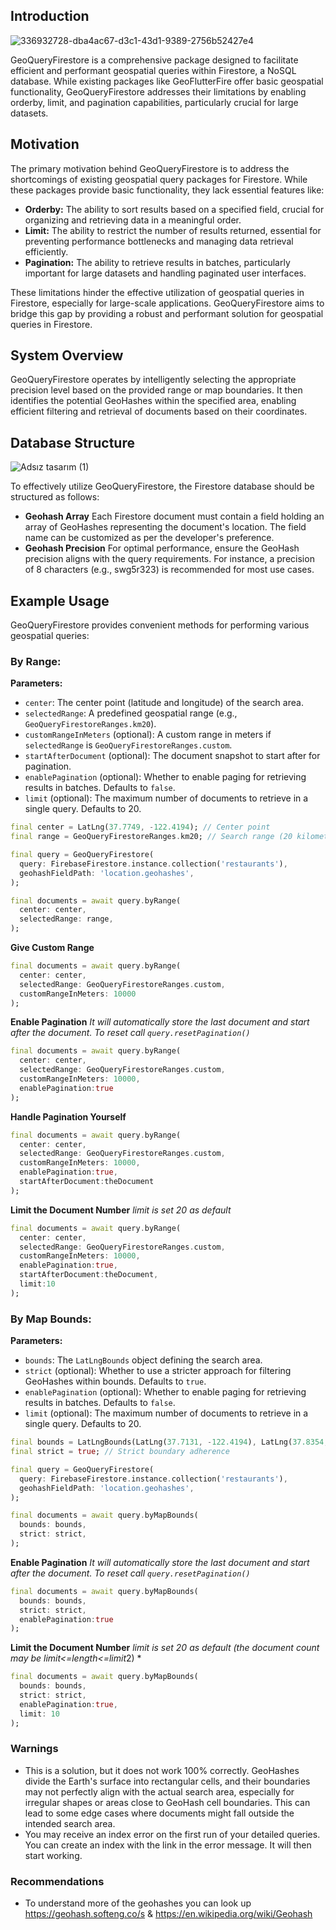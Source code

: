 ## Introduction


![336932728-dba4ac67-d3c1-43d1-9389-2756b52427e4](https://github.com/meanllbrl/geoquery_firestore/assets/83311854/e732f5c4-7470-4c0c-a472-ebe83ff0694d)


GeoQueryFirestore is a comprehensive package designed to facilitate efficient and performant geospatial queries within Firestore, a NoSQL database. While existing packages like GeoFlutterFire offer basic geospatial functionality, GeoQueryFirestore addresses their limitations by enabling orderby, limit, and pagination capabilities, particularly crucial for large datasets.

## Motivation

The primary motivation behind GeoQueryFirestore is to address the shortcomings of existing geospatial query packages for Firestore. While these packages provide basic functionality, they lack essential features like:

- **Orderby:** The ability to sort results based on a specified field, crucial for organizing and retrieving data in a meaningful order.
- **Limit:** The ability to restrict the number of results returned, essential for preventing performance bottlenecks and managing data retrieval efficiently.
- **Pagination:** The ability to retrieve results in batches, particularly important for large datasets and handling paginated user interfaces.

These limitations hinder the effective utilization of geospatial queries in Firestore, especially for large-scale applications. GeoQueryFirestore aims to bridge this gap by providing a robust and performant solution for geospatial queries in Firestore.

## System Overview

GeoQueryFirestore operates by intelligently selecting the appropriate precision level based on the provided range or map boundaries. It then identifies the potential GeoHashes within the specified area, enabling efficient filtering and retrieval of documents based on their coordinates.

## Database Structure

![Adsız tasarım (1)](https://github.com/meanllbrl/geoquery_firestore/assets/83311854/5afbbe7a-f5a9-48c8-bb21-a02abfb3549b)

To effectively utilize GeoQueryFirestore, the Firestore database should be structured as follows: 

- **Geohash Array** Each Firestore document must contain a field holding an array of GeoHashes representing the document's location. The field name can be customized as per the developer's preference.
- **Geohash Precision** For optimal performance, ensure the GeoHash precision aligns with the query requirements. For instance, a precision of 8 characters (e.g., swg5r323) is recommended for most use cases.

## Example Usage

GeoQueryFirestore provides convenient methods for performing various geospatial queries:

### By Range:
**Parameters:**
* `center`: The center point (latitude and longitude) of the search area.
* `selectedRange`: A predefined geospatial range (e.g., `GeoQueryFirestoreRanges.km20`).
* `customRangeInMeters` (optional): A custom range in meters if `selectedRange` is `GeoQueryFirestoreRanges.custom`.
* `startAfterDocument` (optional): The document snapshot to start after for pagination.
* `enablePagination` (optional): Whether to enable paging for retrieving results in batches. Defaults to `false`.
* `limit` (optional): The maximum number of documents to retrieve in a single query. Defaults to 20.

```dart
final center = LatLng(37.7749, -122.4194); // Center point
final range = GeoQueryFirestoreRanges.km20; // Search range (20 kilometers)

final query = GeoQueryFirestore(
  query: FirebaseFirestore.instance.collection('restaurants'),
  geohashFieldPath: 'location.geohashes',
);

final documents = await query.byRange(
  center: center,
  selectedRange: range,
);
```

**Give Custom Range**
```dart
final documents = await query.byRange(
  center: center,
  selectedRange: GeoQueryFirestoreRanges.custom,
  customRangeInMeters: 10000
);
```

**Enable Pagination**
*It will automatically store the last document and start after the document. To reset call `query.resetPagination()`*
```dart
final documents = await query.byRange(
  center: center,
  selectedRange: GeoQueryFirestoreRanges.custom,
  customRangeInMeters: 10000,
  enablePagination:true
);
```

**Handle Pagination Yourself**
```dart
final documents = await query.byRange(
  center: center,
  selectedRange: GeoQueryFirestoreRanges.custom,
  customRangeInMeters: 10000,
  enablePagination:true,
  startAfterDocument:theDocument
);
```

**Limit the Document Number**
*limit is set 20 as default*
```dart
final documents = await query.byRange(
  center: center,
  selectedRange: GeoQueryFirestoreRanges.custom,
  customRangeInMeters: 10000,
  enablePagination:true,
  startAfterDocument:theDocument,
  limit:10
);
```

### By Map Bounds:
**Parameters:**
* `bounds`: The `LatLngBounds` object defining the search area.
* `strict` (optional): Whether to use a stricter approach for filtering GeoHashes within bounds. Defaults to `true`.
* `enablePagination` (optional): Whether to enable paging for retrieving results in batches. Defaults to `false`.
* `limit` (optional): The maximum number of documents to retrieve in a single query. Defaults to 20.

```dart
final bounds = LatLngBounds(LatLng(37.7131, -122.4194), LatLng(37.8354, -122.3792)); // Search bounds
final strict = true; // Strict boundary adherence

final query = GeoQueryFirestore(
  query: FirebaseFirestore.instance.collection('restaurants'),
  geohashFieldPath: 'location.geohashes',
);

final documents = await query.byMapBounds(
  bounds: bounds,
  strict: strict,
);
```

**Enable Pagination**
*It will automatically store the last document and start after the document. To reset call `query.resetPagination()`*
```dart
final documents = await query.byMapBounds(
  bounds: bounds,
  strict: strict,
  enablePagination:true
);
```

**Limit the Document Number**
*limit is set 20 as default (the document count may be limit<=length<=limit*2) *
```dart
final documents = await query.byMapBounds(
  bounds: bounds,
  strict: strict,
  enablePagination:true,
  limit: 10
);
```

### Warnings
* This is a solution, but it does not work 100% correctly. GeoHashes divide the Earth's surface into rectangular cells, and their boundaries may not perfectly align with the actual search area, especially for irregular shapes or areas close to GeoHash cell boundaries. This can lead to some edge cases where documents might fall outside the intended search area.
* You may receive an index error on the first run of your detailed queries. You can create an index with the link in the error message. It will then start working.

### Recommendations
* To understand more of the geohashes you can look up https://geohash.softeng.co/s & https://en.wikipedia.org/wiki/Geohash
